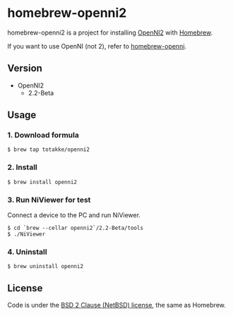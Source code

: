 # homebrew-openni2

homebrew-openni2 is a project for installing [OpenNI2][openni2] with [Homebrew][homebrew].

If you want to use OpenNI (not 2), refer to [homebrew-openni][homebrew-openni].

## Version

* OpenNI2
    * 2.2-Beta

## Usage

### 1. Download formula

    $ brew tap totakke/openni2

### 2. Install

    $ brew install openni2

<!--
If you want to use Kinect for Xbox360, install `openni2-freenectdriver` additionally.

    $ brew install openni2-freenectdriver
-->

### 3. Run NiViewer for test

Connect a device to the PC and run NiViewer.

    $ cd `brew --cellar openni2`/2.2-Beta/tools
    $ ./NiViewer

### 4. Uninstall

    $ brew uninstall openni2

## License

Code is under the [BSD 2 Clause (NetBSD) license][license], the same as Homebrew.

[openni2]:http://openni.org/
[homebrew]:http://mxcl.github.com/homebrew/
[homebrew-openni]:https://github.com/totakke/homebrew-openni
[license]:https://github.com/totakke/homebrew-openni2/blob/master/LICENSE
